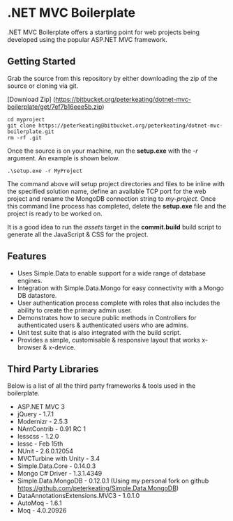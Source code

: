 # .NET MVC Boilerplate

.NET MVC Boilerplate offers a starting point for web projects being developed using the popular ASP.NET MVC framework.

## Getting Started

Grab the source from this repository by either downloading the zip of the source or cloning via git.

[Download Zip] (https://bitbucket.org/peterkeating/dotnet-mvc-boilerplate/get/7ef7b16eee5b.zip)

	cd myproject
	git clone https://peterkeating@bitbucket.org/peterkeating/dotnet-mvc-boilerplate.git
	rm -rf .git

Once the source is on your machine, run the **setup.exe** with the *-r <new-project-name>* argument. An example is shown below.

	.\setup.exe -r MyProject

The command above will setup project directories and files to be inline with the specified solution name, define an available TCP port for the web project and rename the MongoDB connection string to *my-project*. Once this command line process has completed, delete the **setup.exe** file and the project is ready to be worked on.

It is a good idea to run the *assets* target in the **commit.build** build script to generate all the JavaScript & CSS for the project.

## Features

* Uses Simple.Data to enable support for a wide range of database engines.
* Integration with Simple.Data.Mongo for easy connectivity with a Mongo DB datastore.
* User authentication process complete with roles that also includes the ability to create the primary admin user.
* Demonstrates how to secure public methods in Controllers for authenticated users & authenticated users who are admins.
* Unit test suite that is also integrated with the build script.
* Provides a simple, customisable & responsive layout that works x-browser & x-device.

## Third Party Libraries

Below is a list of all the third party frameworks & tools used in the boilerplate.

* ASP.NET MVC 3
* jQuery - 1.7.1
* Modernizr - 2.5.3
* NAntContrib - 0.91 RC 1
* lesscss - 1.2.0
* lessc - Feb 15th
* NUnit - 2.6.0.12054
* MVCTurbine with Unity - 3.4
* Simple.Data.Core - 0.14.0.3
* Mongo C# Driver - 1.3.1.4349
* Simple.Data.MongoDB - 0.12.0.1 (Using my personal fork on github https://github.com/peterkeating/Simple.Data.MongoDB)
* DataAnnotationsExtensions.MVC3 - 1.0.1.0
* AutoMoq - 1.6.1
* Moq - 4.0.20926

